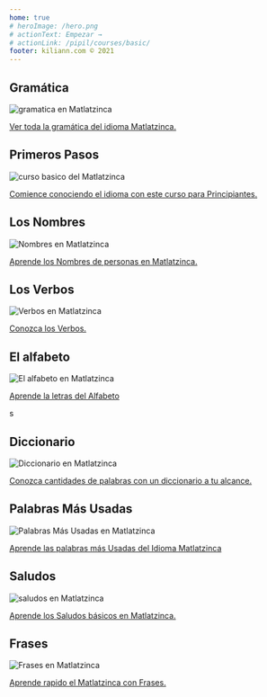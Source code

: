 ```yaml
---
home: true
# heroImage: /hero.png
# actionText: Empezar →
# actionLink: /pipil/courses/basic/
footer: kiliann.com © 2021 
---
```


<div class="features">
  <div class="feature">
    <h2>Gramática </h2>
    <img src="/home/grammar.jpg" alt="gramatica en Matlatzinca">
    <p><a href="/mx/matlatzinca/grammar/guide/">Ver toda la gramática del idioma Matlatzinca.</a></p>
  </div>
  <div class="feature">
    <h2>Primeros Pasos</h2>
    <img src="/home/courses.jpg" alt="curso basico del Matlatzinca">
    <p><a href="/mx/matlatzinca/courses/basic/">Comience conociendo el idioma con este curso para Principiantes.</a></p>
  </div>
  <div class="feature">
    <h2>Los Nombres</h2>
    <img src="/home/people.jpg" alt="Nombres en Matlatzinca">
    <p><a href="/mx/matlatzinca/vocabulary/people/">Aprende los Nombres de personas en Matlatzinca.</a></p>
  </div>
   <div class="feature">
    <h2>Los Verbos </h2>
    <img src="/home/verbs.png" alt="Verbos en Matlatzinca">
    <p><a href="/mx/matlatzinca/grammar/verbs/">Conozca los Verbos.</a></p>
  </div>
  <div class="feature">
    <h2>El alfabeto</h2>
    <img src="/home/alphabet.jpg" alt="El alfabeto en Matlatzinca">
    <p><a href="/mx/matlatzinca/grammar/alphabet/">Aprende la letras del Alfabeto</a></p>
  </div>s
     <div class="feature">
    <h2>Diccionario</h2>
    <img src="/home/dictionary.jpg" alt="Diccionario en Matlatzinca">
    <p><a href="/mx/matlatzinca/dictionary/">Conozca cantidades de palabras con un diccionario a tu alcance.</a></p>
  </div>
  <div class="feature">
    <h2>Palabras Más Usadas</h2>
    <img src="/home/more_used.jpg" alt="Palabras Más Usadas en Matlatzinca">
    <p><a href="/mx/matlatzinca/vocabulary/more_used/">Aprende las palabras más Usadas del Idioma Matlatzinca</a></p>
  </div>
    <div class="feature">
    <h2>Saludos</h2>
    <img src="/home/greetings.jpg" alt="saludos en Matlatzinca">
    <p><a href="/mx/matlatzinca/vocabulary/greetings/">Aprende los Saludos básicos en Matlatzinca.</a></p>
  </div>
   <div class="feature">
    <h2>Frases</h2>
    <img src="/home/phrases.jpg" alt="Frases en Matlatzinca">
    <p><a href="/mx/matlatzinca/vocabulary/phrases/">Aprende rapido el Matlatzinca con Frases.</a></p>
  </div>
</div>

<!-- <counter/> -->
